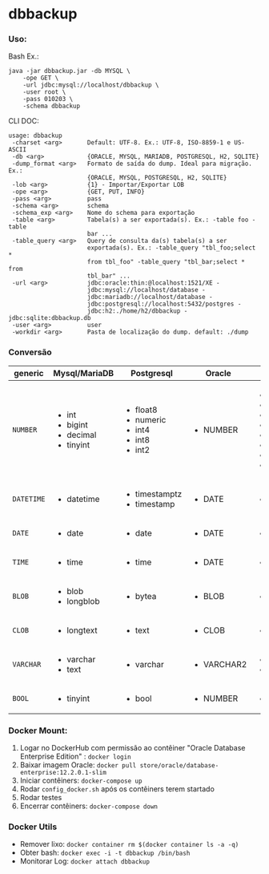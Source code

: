# dbbackup

### Uso:
Bash Ex.: 
```
java -jar dbbackup.jar -db MYSQL \
    -ope GET \
    -url jdbc:mysql://localhost/dbbackup \
    -user root \
    -pass 010203 \
    -schema dbbackup
```

CLI DOC:
```
usage: dbbackup
 -charset <arg>       Default: UTF-8. Ex.: UTF-8, ISO-8859-1 e US-ASCII
 -db <arg>            {ORACLE, MYSQL, MARIADB, POSTGRESQL, H2, SQLITE}
 -dump_format <arg>   Formato de saída do dump. Ideal para migração. Ex.:
                      {ORACLE, MYSQL, POSTGRESQL, H2, SQLITE}
 -lob <arg>           {1} - Importar/Exportar LOB
 -ope <arg>           {GET, PUT, INFO}
 -pass <arg>          pass
 -schema <arg>        schema
 -schema_exp <arg>    Nome do schema para exportação
 -table <arg>         Tabela(s) a ser exportada(s). Ex.: -table foo -table
                      bar ...
 -table_query <arg>   Query de consulta da(s) tabela(s) a ser
                      exportada(s). Ex.: -table_query "tbl_foo;select *
                      from tbl_foo" -table_query "tbl_bar;select * from
                      tbl_bar" ...
 -url <arg>           jdbc:oracle:thin:@localhost:1521/XE -
                      jdbc:mysql://localhost/database -
                      jdbc:mariadb://localhost/database -
                      jdbc:postgresql://localhost:5432/postgres -
                      jdbc:h2:./home/h2/dbbackup - jdbc:sqlite:dbbackup.db
 -user <arg>          user
 -workdir <arg>       Pasta de localização do dump. default: ./dump
```

### Conversão
| generic | Mysql/MariaDB | Postgresql | Oracle | H2 | SQLite |
| --- | --- | --- | --- | --- | --- |
| `NUMBER` | <ul><li>int</li><li>bigint</li><li>decimal</li><li>tinyint</li></ul> | <ul><li>float8</li><li>numeric</li><li>int4</li><li>int8</li><li>int2</li></ul> | <ul><li>NUMBER</li></li> | <ul><li>BIGINT</li><li>NUMERIC</li><li>DECIMAL</li><li>INTEGER</li><li>FLOAT</li><li>REAL</li><li>DOUBLE</li><li>SMALLINT</li></ul> | <ul><li>integer</li><li>numeric</li><li>real</li></ul> |
| `DATETIME` | <ul><li>datetime</li></li> | <ul><li>timestamptz</li><li>timestamp</li></ul>  | <ul><li>DATE</li></li> | <ul><li>TIMESTAMP</li></li> | <ul><li>text</li></li> |
| `DATE` | <ul><li>date</li></li> | <ul><li>date</li></li> | <ul><li>DATE</li></li> | <ul><li>DATE</li></li> | <ul><li>text</li></li> |
| `TIME` | <ul><li>time</li></li> | <ul><li>time</li></li> | <ul><li>DATE</li></li> | <ul><li>TIME</li></li> | <ul><li>text</li></li> |
| `BLOB` | <ul><li>blob</li><li>longblob</li></ul> | <ul><li>bytea</li></li> | <ul><li>BLOB</li></li> | <ul><li>BLOB</li></li> | <ul><li>blob</li></li> |
| `CLOB` | <ul><li>longtext</li></li> |  <ul><li>text</li></li> | <ul><li>CLOB</li></li> | <ul><li>CLOB</li></li> | <ul><li>text</li></li> |
| `VARCHAR` | <ul><li>varchar</li><li>text</li></ul> | <ul><li>varchar</li></li> | <ul><li>VARCHAR2</li></li> | <ul><li>VARCHAR</li><li>VARCHAR_IGNORECASE</li></ul> | <ul><li>text</li></li> |
| `BOOL` | <ul><li>tinyint</li></ul> | <ul><li>bool</li></li> | <ul><li>NUMBER</li></li> | <ul><li>BOOLEAN</li></li> | <ul><li>integer</li></li> |

### Docker Mount:
1. Logar no DockerHub com permissão ao contêiner "Oracle Database Enterprise Edition" : `docker login`
2. Baixar imagem Oracle: `docker pull store/oracle/database-enterprise:12.2.0.1-slim`
3. Iniciar contêiners: `docker-compose up`
4. Rodar `config_docker.sh` após os contêiners terem startado
5. Rodar testes
6. Encerrar contêiners: `docker-compose down`

### Docker Utils
- Remover lixo: `docker container rm $(docker container ls -a -q)`
- Obter bash: `docker exec -i -t dbbackup /bin/bash`
- Monitorar Log: `docker attach dbbackup`
